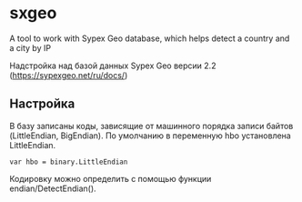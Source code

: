 # sxgeo
A tool to work with Sypex Geo database, which helps detect a country and a city by IP

Надстройка над базой данных Sypex Geo версии 2.2 (https://sypexgeo.net/ru/docs/)

## Настройка
В базу записаны коды, зависящие от машинного порядка записи байтов (LittleEndian, BigEndian).
По умолчанию в переменную hbo установлена LittleEndian. 
```
var hbo = binary.LittleEndian
```
Кодировку можно определить с помощью функции endian/DetectEndian().
